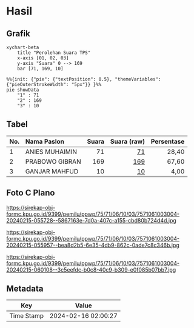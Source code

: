 # Hasil

## Grafik

```mermaid
xychart-beta
    title "Perolehan Suara TPS"
    x-axis [01, 02, 03]
    y-axis "Suara" 0 --> 169
    bar [71, 169, 10]
```

```mermaid
%%{init: {"pie": {"textPosition": 0.5}, "themeVariables": {"pieOuterStrokeWidth": "5px"}} }%%
pie showData
    "1" : 71
    "2" : 169
    "3" : 10
```

## Tabel

| No. | Nama Paslon    | Suara | Suara (raw) | Persentase |
|:--- |:-------------- | -----:| -----------:| ----------:|
| 1   | ANIES MUHAIMIN | 71    | [71][p-1]   | 28,40      |
| 2   | PRABOWO GIBRAN | 169   | [169][p-2]  | 67,60      |
| 3   | GANJAR MAHFUD  | 10    | [10][p-3]   | 4,00       |


[p-1]: https://github.com/gigit-pemilu/pemilu-2024-75-gorontalo/blob/main/pilpres/hitung-suara/sub/75-gorontalo/sub/71-kota-gorontalo/sub/06-kota-tengah/sub/1003-liluwo/sub/004-tps/sub/paslon-1.txt
[p-2]: https://github.com/gigit-pemilu/pemilu-2024-75-gorontalo/blob/main/pilpres/hitung-suara/sub/75-gorontalo/sub/71-kota-gorontalo/sub/06-kota-tengah/sub/1003-liluwo/sub/004-tps/sub/paslon-2.txt
[p-3]: https://github.com/gigit-pemilu/pemilu-2024-75-gorontalo/blob/main/pilpres/hitung-suara/sub/75-gorontalo/sub/71-kota-gorontalo/sub/06-kota-tengah/sub/1003-liluwo/sub/004-tps/sub/paslon-3.txt

## Foto C Plano

https://sirekap-obj-formc.kpu.go.id/9399/pemilu/ppwp/75/71/06/10/03/7571061003004-20240215-055728--5867163e-7d0a-407c-a155-cbd80b724d4d.jpg

https://sirekap-obj-formc.kpu.go.id/9399/pemilu/ppwp/75/71/06/10/03/7571061003004-20240215-055957--bea8d2b5-6e35-4db9-862c-0ade7c8c346b.jpg

https://sirekap-obj-formc.kpu.go.id/9399/pemilu/ppwp/75/71/06/10/03/7571061003004-20240215-060108--3c5eefdc-b0c8-40c9-b309-e0f085b07bb7.jpg


## Metadata

| Key        | Value               |
| ---------- | ------------------- |
| Time Stamp | 2024-02-16 02:00:27 |



